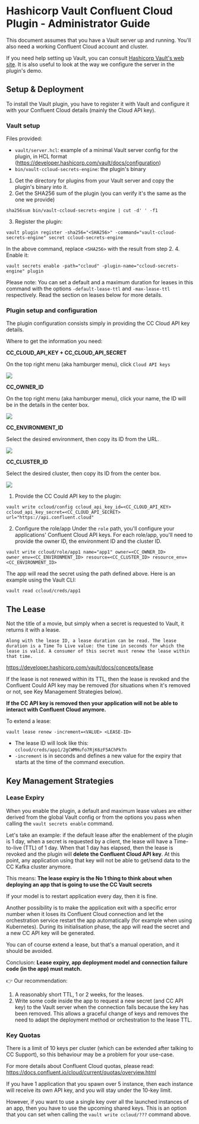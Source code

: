 # Hashicorp Vault Confluent Cloud Plugin - Administrator Guide

This document assumes that you have a Vault server up and running. You'll also need a working Confluent Cloud account and cluster.

If you need help setting up Vault, you can consult [Hashicorp Vault's web site](https://www.hashicorp.com/products/vault). It is also useful to look at the way we configure the server in the plugin's demo.

## Setup & Deployment

To install the Vault plugin, you have to register it with Vault and configure it with your Confluent Cloud details (mainly the Cloud API key).   

### Vault setup

Files provided:
- `vault/server.hcl`: example of a minimal Vault server config for the plugin, in HCL format (https://developer.hashicorp.com/vault/docs/configuration)
- `bin/vault-ccloud-secrets-engine`: the plugin's binary

1. Get the directory for plugins from your Vault server and copy the plugin's binary into it.
2. Get the SHA256 sum of the plugin (you can verify it's the same as the one we provide)
```shell
sha256sum bin/vault-ccloud-secrets-engine | cut -d' ' -f1
```
3. Register the plugin: 
```shell
vault plugin register -sha256="<SHA256>" -command="vault-ccloud-secrets-engine" secret ccloud-secrets-engine
```
In the above command, replace `<SHA256>` with the result from step 2.
4. Enable it: 
```shell
vault secrets enable -path="ccloud" -plugin-name="ccloud-secrets-engine" plugin
```
Please note: You can set a default and a maximum duration for leases in this command with the options `-default-lease-ttl` and `-max-lease-ttl` respectively. Read the section on leases below for more details.

### Plugin setup and configuration

The plugin configuration consists simply in providing the CC Cloud API key details.

Where to get the information you need:

**CC_CLOUD_API_KEY + CC_CLOUD_API_SECRET**

On the top right menu (aka hamburger menu), click `Cloud API keys`

![](./img/cloud-api-keys.png)

**CC_OWNER_ID**

On the top right menu (aka hamburger menu), click your name, the ID will be in the details in the center box.

![](./img/owner-id.png)

**CC_ENVIRONMENT_ID**

Select the desired environment, then copy its ID from the URL.

![](./img/env-id.png)

**CC_CLUSTER_ID**

Select the desired cluster, then copy its ID from the center box.

![](./img/cluster-id.png)

1. Provide the CC Could API key to the plugin:
```shell
vault write ccloud/config ccloud_api_key_id=<CC_CLOUD_API_KEY> ccloud_api_key_secret=<CC_CLOUD_API_SECRET> url="https://api.confluent.cloud"
```

2. Configure the role/app
Under the `role` path, you'll configure your applications' Confluent Cloud API keys. For each role/app, you'll need to provide the owner ID, the environment ID and the cluster ID.

```shell
vault write ccloud/role/app1 name="app1" owner=<CC_OWNER_ID> owner_env=<CC_ENVIRONMENT_ID> resource=<CC_CLUSTER_ID> resource_env=<CC_ENVIRONMENT_ID>
```

The app will read the secret using the path defined above. Here is an example using the Vault CLI:

```shell
vault read ccloud/creds/app1
```

## The Lease

Not the title of a movie, but simply when a secret is requested to Vault, it returns it with a lease. 

```
Along with the lease ID, a lease duration can be read. The lease duration is a Time To Live value: the time in seconds for which the lease is valid. A consumer of this secret must renew the lease within that time.
```
https://developer.hashicorp.com/vault/docs/concepts/lease

If the lease is not renewed within its TTL, then the lease is revoked and the Confluent Could API key may be removed (for situations when it's removed or not, see Key Management Strategies below).

**If the CC API key is removed then your application will not be able to interact with Confluent Cloud anymore.**

To extend a lease:
```shell
vault lease renew -increment=<VALUE> <LEASE-ID>
```

- The lease ID will look like this: `ccloud/creds/app1/2gCWMHufo7RjK6zF5AChPkTn`
- `-increment` is in seconds and defines a new value for the expiry that starts at the time of the command execution.

## Key Management Strategies

### Lease Expiry

When you enable the plugin, a default and maximum lease values are either derived from the global Vault config or from the options you pass when calling the `vault secrets enable` command. 

Let's take an example: if the default lease after the enablement of the plugin is 1 day, when a secret is requested by a client, the lease will have a Time-to-live (TTL) of 1 day. When that 1 day has elapsed, then the lease is revoked and the plugin will **delete the Confluent Cloud API key**. At this point, any application using that key will not be able to get/send data to the CC Kafka cluster anymore.

This means: **The lease expiry is the No 1 thing to think about when deploying an app that is going to use the CC Vault secrets** 

If your model is to restart application every day, then it is fine.

Another possibility is to make the application exit with a specific error number when it loses its Confluent Cloud connection and let the orchestration service restart the app automatically (for example when using Kubernetes). During its initialisation phase, the app will read the secret and a new CC API key will be generated. 

You can of course extend a lease, but that's a manual operation, and it should be avoided. 

Conclusion: **Lease expiry, app deployment model and connection failure code (in the app) must match.**

👉 Our recommendation:
1. A reasonably short TTL, 1 or 2 weeks, for the leases.
2. Write some code inside the app to request a new secret (and CC API key) to the Vault server when the connection fails because the key has been removed. This allows a graceful change of keys and removes the need to adapt the deployment method or orchestration to the lease TTL.  

### Key Quotas

There is a limit of 10 keys per cluster (which can be extended after talking to CC Support), so this behaviour may be a problem for your use-case.

For more details about Confluent Cloud quotas, please read: https://docs.confluent.io/cloud/current/quotas/overview.html

If you have 1 application that you spawn over 5 instance, then each instance will receive its own API key, and you will stay under the 10-key limit. 

However, if you want to use a single key over all the launched instances of an app, then you have to use the upcoming shared keys. This is an option that you can set when calling the `vault write ccloud/???` command above. 
